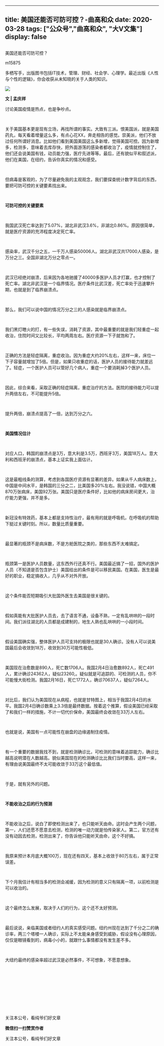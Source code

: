
---
title:   美国还能否可防可控？-曲高和众
date: 2020-03-28
tags: ["公众号","曲高和众", "大V文集"]
display: false
---


## 



美国还能否可防可控？




m15875




多栖写手，出版图书包括IT技术，管理、财经、社会学、心理学。最近出版《人性与个性的逻辑》，你会收获从未知晓的关于人类的知识。


<img class="rich_pages js_insertlocalimg" data-ratio="2.077777777777778" data-s="300,640" src="https://mmbiz.qpic.cn/mmbiz_jpg/fxGMiaL5Zj1jU2xicssIiaibSuDBOAUxvWArR3xPYs75Miaf1js22MtuQ3JEjp7kAvFVGEuGItqNlbtLEgy7VAPQYGw/640?wx_fmt=jpeg" data-type="jpeg" data-w="1080" style=""/>



**文 | 孟庆祥**



讨论美国疫情是热点，也是争吵点。

&nbsp;

关于美国基本更是现有立场，再找所谓的事实。大致有三派。恨美国派，就是美国药丸，每天看着增量这么多，有点心花XX，奔走相告的感觉。崇美派，他们不放过任何所谓好消息。比如他们看到美国美国这么多新增，觉得美国可控。因为新增多，检测多，意味着去库存快，把外面游荡的感染者都收治了，疫情就控制住了，他们还会说美国有钱，动员能力强，医疗先进等等。最后，还有貌似平和叙述派，他们在美国，在纽约，告诉你真实的情况和感受。

&nbsp;

但病毒是客观的，为了尽量避免我的主观观念，我们要探查统计数字背后的东西，要把可防可控的关键要素找出来。

&nbsp;

**可防可控的关键要素**

&nbsp;

我国武汉死亡率达到了5.07%，湖北非武汉3.6%，非湖北0.86%。原因很简单，就是医疗资源的充沛程度决定死亡率。

&nbsp;

感染率，武汉千分之五，一千万人感染50006人。湖北非武汉共17000人感染，是万分之三。全国非湖北万分之零点一。

&nbsp;

武汉已经绝对崩溃，后来因为各地驰援了40000多医护人员才打赢，也才控制了死亡率。湖北非武汉是一个临界情况。医疗条件比武汉差，死亡率处于迅速攀升期，也就是到了临界崩溃点。

&nbsp;

那么，我们可以说中国的情况万分之三的人感染就是临界崩溃点。

&nbsp;

我们黑灯瞎火的打，有一些失误，消耗了资源，其中最重要的就是我们轻重症一起收治，住院时间又比较长，平均两周左右。医疗资源一下子就饱和了。

&nbsp;

正确的方法是轻症隔离，重症收治。因为重症大约20%左右，这样一来，床位一下子容量就增加了5倍。但是，如果只收重症的话，医护人员的接待能力就差远了。轻症，一个医护人员可以管好几个病人，重症一个要消耗掉3个医护人员。

&nbsp;

因此，综合来看，采取正确的轻症隔离，重症治疗的方法。医院的接待能力可以提升两倍左右，不可能提升5倍。

&nbsp;

提升两倍，崩溃点提高了一倍，达到万分之六。

&nbsp;

**美国情况估计**

&nbsp;

对应人口，韩国的崩溃点是3万，意大利是3.5万，西班牙3万，美国18万人。意大利和西班牙的崩溃点，基本上证实我上面估计。

&nbsp;

这是最粗线条的测算，考虑到各国医疗资源有显著的差异。如果从千人病床数上，中国是中间水平，是韩国的三分之二，比美国多20%左右。我没说错，中国大概870万张病床，美国92万张。美国只是医疗条件好，比如他的病床房间更大，治疗能力更强，并不是多。

&nbsp;

新冠没有特效药，基本上都是支持性治疗，最有用的就是呼吸机，在呼吸机的帮助下挺过关键时刻。所以，数量比质量重要。

&nbsp;

最显著的瓶颈不是病床数，不是方舱医院之类的，那些东西不太难搞定。

&nbsp;

瓶颈第一是医护人员数量，这东西外行还真不行。美国最近搞了一招，国外的医护人员（不知道是否包含护士）美国给出的条件是可以移民美国。在美国，医生是最好的职业，稳定搞收入，几乎从不对外开放。

&nbsp;

这个条件能否短期吸引大批国外医生去美国是很关键的。

&nbsp;

假如真能有大批医护人员去，去了语言不通，设备不熟，一定有乱哄哄的一段时间。我们派往湖北的人员都是成建制的，地生人熟也乱哄哄的一小段时间。

&nbsp;

假设美国确实强，整体医护人员可支持的极限也就是30人确诊。没有人可以说美国最后会收敛到18万，收敛到30万可能性极低。

&nbsp;

美国现在治愈数是890人，死亡数1706人。我国2月4日治愈数892人，死亡491人，累计确诊24362人，疑似23260,。疑似就是可追踪的、可检测的人员，你不可能慢大街检测。我国2月16日，死亡1772人，确诊70637人，疑似7264人。

&nbsp;

对比后，我们认为美国现在从病程，也就是甘特图上，相当于我国2月4日的水平。我国2月4日确诊数乘上3.3倍是最终数据。按着这个推算，假设美国已经采取了和我们一样的措施，不计一切代价保命，美国最终会收敛在33万人左右。

&nbsp;

也就是说，美国有一点可能性在崩盘的边缘遏制住疫情。

&nbsp;

有一个重要的数据我找不到，就是检测确诊比，可检测的意味着追踪能力，确诊比越高说明潜在人数越高。貌似美国现在的检测确诊比比我们当时要高，这样一来，有理由说美国最终不太可能收敛于33万这个最低值。

&nbsp;

于是，就有另外的问题。

&nbsp;

**不能收治之后的行为预测**

&nbsp;

不能收治之后，说白了即使检测出来了，也只能听天由命。这时会产生两个问题，第一，人们还愿不愿意去检测，检测的唯一动力就是怕传染家人。第二，官方还有没有动因去检测，检测出来了，你告诉他只能听天由命，这个不好搞。

&nbsp;

我原来预计本月底大概100万，现在还有四天，基本上收敛于80万左右，属于正常误差。

&nbsp;

下个月我估计有相当多的检测会减缓，因为检测的意义只有隔离一项，以前检测是可以收治的。

&nbsp;

这个最终怎么发展，取决于人们的行为，这个还不太好预测。

&nbsp;

最后说说，亲临美国或者纽约人的真实感受问题。纽约州现在达到了千分之二的确诊率，两三个塔楼一人确诊，实际上不太能亲身感受到威胁，假设没有心理原因，仅仅是眼镜看到的，病毒小小的，就跟什么事情都没有发生差不多。

&nbsp;

大纽约最终的感染率超过武汉是必然事件，不可想象，不愿意想象。

&nbsp;

&nbsp;

&nbsp;

&nbsp;

&nbsp;



关注本公号，看纯爷们好文章


**微信扫一扫赞赏作者**






关注本公号，看纯爷们好文章








